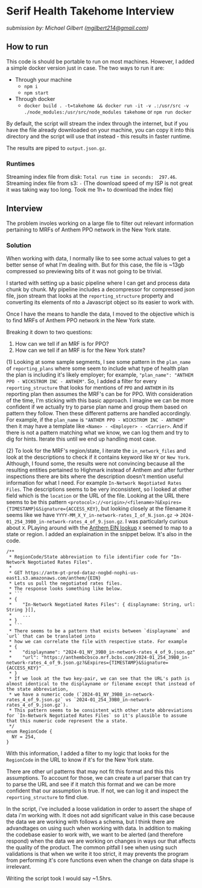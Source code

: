 # Serif Health Takehome Interview

_submission by: Michael Gilbert (mgilbert214@gmail.com)_


## How to run

This code is should be portable to run on most machines. However, I added a simple docker version just in case. The two ways to run it are:
- Through your machine
    - `npm i`
    - `npm start`
- Through docker
    - `docker build . -t=takehome && docker run -it -v .:/usr/src -v ./node_modules:/usr/src/node_modules takehome` or `npm run docker`

By default, the script will stream the index through the internet, but if you have the file already downloaded on your machine,
you can copy it into this directory and the script will use that instead - this results in faster runtime.

The results are piped to `output.json.gz`.

### Runtimes

Streaming index file from disk: `Total run time in seconds:  297.46`.
Streaming index file from s3: `-` (The download speed of my ISP is not great it was taking way too long. Took me 1h+ to download the index file)


## Interview

The problem involes working on a large file to filter out relevant information pertaining to MRFs of Anthem PPO network in the New York state.

### Solution

When working with data, I normally like to see some actual values to get a better sense of what I'm dealing with.
But for this case, the file is ~13gb compressed so previewing bits of it was not going to be trivial. 

I started with setting up a basic pipeline where I can get and process data chunk by chunk. My pipeline includes a decompressor for compressed json file, 
json stream that looks at the `reporting_structure` property and converting its elements of nto a Javascript object so its easier to work with.

Once I have the means to handle the data, I moved to the objective which is to find MRFs of Anthem PPO network in the New York state.

Breaking it down to two questions:
1. How can we tell if an MRF is for PPO?
2. How can we tell if an MRF is for the New York state?

(1) Looking at some sample segments, I see some pattern in the `plan_name` of `reporting_plans` where some seem to include what type of health plan the plan is including it's likely employer; for example, `"plan_name": "ANTHEM PPO - WICKSTROM INC - ANTHEM"`. So, I added a filter for every `reporting_structure` that looks for mentions of ` PPO ` and `ANTHEM` in its reporting plan then assumes the MRF's can be for PPO. With consideration of the time, I'm sticking with this basic approach. I imagine we can be more confident if we actually try to parse plan name and group them based on pattern they follow. Then these different patterns are handled accordingly. For example, if the `plan_name` is `"ANTHEM PPO - WICKSTROM INC - ANTHEM"` then it may have a template like `<Name> - <Employer> - <Carrier>`. And if there is not a pattern matching what we know, we can log them and try to dig for hints. Iterate this until we end up handling most case.

(2) To look for the MRF's region/state, I iterate the `in_network_files` and look at the descriptions to check if it contains keyword like ` NY ` or ` New York `. Although, I found some, the results were not convincing because all the resulting entities pertained to Highmark instead of Anthem and after further inspections there are bits where the description doesn't mention useful information for what I need. For example `In-Network Negotiated Rates Files`. The descriptions seems to be very inconsistent, so I looked at other field which is the `location` or the URL of the file. Looking at the URL there seems to be this pattern 
`<protocol>://<origin>/<filename>?&Expires={TIMESTAMP}&Signature={ACCESS_KEY}`, but looking closely at the filename it seems like we have `YYYY-MM_X_Y_in-network-rates_I_of_N.json.gz` -> `2024-01_254_39B0_in-network-rates_4_of_9.json.gz`. I was particularly curious about `X`. PLaying around with the [Anthem EIN lookup](https://www.anthem.com/machine-readable-file/search/) `X` seemed to map to a state or region. I added an explaination in the snippet below. It's also in the code.
```
/**
 * RegionCode/State abbreviation to file identifier code for "In-Network Negotiated Rates Files".
 *
 * GET https://antm-pt-prod-dataz-nogbd-nophi-us-east1.s3.amazonaws.com/anthem/{EIN}
 * Lets us pull the negotiated rates files.
 * The response looks something like below.
 * ```
 * {
 *    "In-Network Negotiated Rates Files": { displayname: String, url: String }[],
 *    ...
 * }
 * ```
 * There seems to be a pattern that exists between `displayname` and `url` that can be translated into
 * how we can correlate the file with respective state. For example
 * {
 *    "displayname": "2024-01_NY_39B0_in-network-rates_4_of_9.json.gz"
 *    "url": "https://anthembcbsco.mrf.bcbs.com/2024-01_254_39B0_in-network-rates_4_of_9.json.gz?&Expires={TIMESTAMP}&Signature={ACCESS_KEY}"
 * }
 * If we look at the two key-pair, we can see that the URL's path is almost identical to the displayname or filename except that instead of the state abbreviation,
 * we have a numeric code (`2024-01_NY_39B0_in-network-rates_4_of_9.json.gz` vs `2024-01_254_39B0_in-network-rates_4_of_9.json.gz`).
 * This pattern seems to be consistent with other state abbreviations for `In-Network Negotiated Rates Files` so it's plausible to assume that this numeric code represent the a state.
 */
enum RegionCode {
  NY = 254,
}
```
With this information, I added a filter to my logic that looks for the `RegionCode` in the URL to know if it's for the New York state.

There are other url patterns that may not fit this format and this this assumptions. To account for those, we can create a url parser that can try to parse the URL and see if it match this format and we can be more confident that our assumption is true. If not, we can log it and inspect the `reporting_structure` to find clue.

In the script, i've included a loose validation in order to assert the shape of data i'm working with. It does not add significant value in this case because the data we are working with follows a schema, 
but I think there are advandtages on using such when working with data. In addition to making the codebase easier to work with, we want to be alerted (and therefore respond) when the data we are working on changes in ways our that affects the quality of the product. The common pitfall I see when using such validations is that when we write it too strict, it may prevents the program from performing it's core functions even when the change on data shape is irrelevant.


Writing the script took I would say ~1.5hrs.